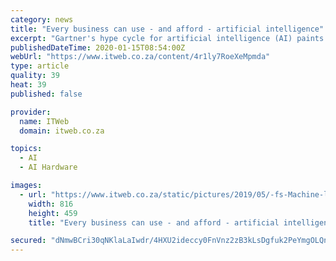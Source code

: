 ```yaml
---
category: news
title: "Every business can use - and afford - artificial intelligence"
excerpt: "Gartner's hype cycle for artificial intelligence (AI) paints an interesting picture. Speech recognition and GPU chips for AI are the only two AI technologies that have moved past the dreaded ..."
publishedDateTime: 2020-01-15T08:54:00Z
webUrl: "https://www.itweb.co.za/content/4r1ly7RoeXeMpmda"
type: article
quality: 39
heat: 39
published: false

provider:
  name: ITWeb
  domain: itweb.co.za

topics:
  - AI
  - AI Hardware

images:
  - url: "https://www.itweb.co.za/static/pictures/2019/05/-fs-Machine-learning-2019.jpg"
    width: 816
    height: 459
    title: "Every business can use - and afford - artificial intelligence"

secured: "dNmwBCri30qNKlaLaIwdr/4HXU2ideccy0FnVnz2zB3kLsDgfuk2PeYmgOLQnMg8M8GFZdM2kULMKI/G5TXKytYQLKYOVxCgTnAvvtWdgK1AipeY0KD4FtBqx4uzLnj5FDXGsX/SvI9+drrxEPHBaRNhpLJptLYER6+Ur7mYUBOLOFhFH1vdcOtZoMEBiDWwW52Tj+Vw2a3tsWf69B4W/3oiy1Pm3BXdmQcFOT+UR/DWlUxK5+QUStYI+XDL9s4uo1dme3IdQ56HunnT8CtwnuxLo63+Db34opmuOsE6UOS071ZqcIFserCkbojEF1hg;iARqcb8PMcasRRsaTSoXYQ=="
---
```



